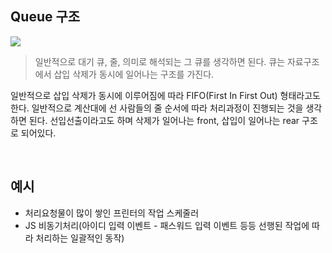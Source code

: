 ## Queue 구조


![](https://images.velog.io/images/finelinefe/post/aecd7b7d-451a-4454-b02c-274675f20bd0/geek-queue-1.png)

> 일반적으로 대기 큐, 줄, 의미로 해석되는 그 큐를 생각하면 된다. 큐는 자료구조에서 삽입 삭제가 동시에 일어나는 구조를 가진다.

일반적으로 삽입 삭제가 동시에 이루어짐에 따라 FIFO(First In First Out) 형태라고도 한다. 일반적으로 계산대에 선 사람들의 줄 순서에 따라 처리과정이 진행되는 것을 생각하면 된다. 선입선출이라고도 하며 삭제가 일어나는 front, 삽입이 일어나는 rear 구조로 되어있다.


<br />

## 예시

- 처리요청물이 많이 쌓인 프린터의 작업 스케줄러
- JS 비동기처리(아이디 입력 이벤트 - 패스워드 입력 이벤트 등등 선행된 작업에 따라 처리하는 일괄적인 동작)

<br />
